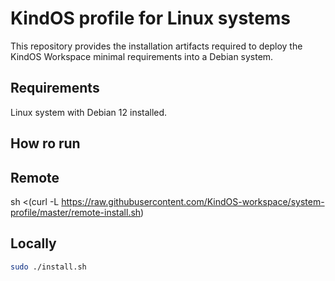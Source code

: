 # KindOS profile for Linux systems


This repository provides the installation artifacts required to deploy the KindOS Workspace minimal requirements into a Debian system.

## Requirements

Linux system with Debian 12 installed.

## How ro run

## Remote

sh <(curl -L https://raw.githubusercontent.com/KindOS-workspace/system-profile/master/remote-install.sh) 

## Locally
```bash
sudo ./install.sh
```
